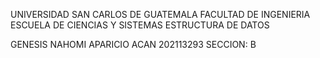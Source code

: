 
UNIVERSIDAD SAN CARLOS DE GUATEMALA
FACULTAD DE INGENIERIA 
ESCUELA DE CIENCIAS Y SISTEMAS
ESTRUCTURA DE DATOS 

<div style ="text-aling:rigth"> GENESIS NAHOMI APARICIO ACAN
  202113293
  SECCION: B
  </div>
